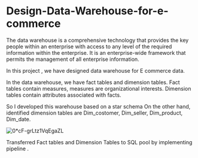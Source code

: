 # Design-Data-Warehouse-for-e-commerce

The data warehouse is a comprehensive technology that provides the key people within an enterprise with access to any level of the required information within the enterprise. It is an enterprise-wide framework that permits the management of all enterprise information.

In this project , we have designed data warehouse for E commerce data. 

In the data warehouse, we have fact tables and dimension tables. Fact tables contain measures, measures are organizational interests. Dimension tables contain attributes associated with facts.

So I developed this warehouse based on a star schema  On the other hand, identified dimension tables are Dim_costomer, Dim_seller, Dim_product, Dim_date.

![0*cF-grLtz1VqEgaZL](https://github.com/Taran2785/Design-Data-Warehouse-for-e-commerce/assets/100719085/6d15561d-c456-44ad-aee6-2d2281ec143a)



Transferred Fact tables and Dimension Tables to SQL pool by implementing pipeline .


